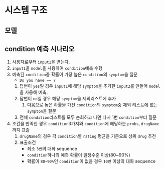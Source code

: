 # 시스템 구조

## 모델

## condition 예측 시나리오
1. 사용자로부터 `input1`을 받는다.
2. `input1`을 `model`을 사용하여 `condition`예측 수행
3. 예측된 `condition`중 확률이 가장 높은 `condition`의 `symptom`을 질문
    - `Do you have ~~ ?`  
    1. 답변이 `yes`일 경우 `input1`에 해당 `symptom`을 추가한 `input2`를 만들어 `model`을 사용해 예측.
    2. 답변이 `no`일 경우 해당 `symptom`을 제외리스트에 추가
        1. 다음으로 높은 확률을 가진 `condition`의 `symptom`중 제외 리스트에 없는 `symptom`을 질문
    3. 전체 `condition`리스트를 모두 순회하고 나면 다시 1번 `condition`부터 질문
4. 조건을 만족한 경우 `condition`3가지와 `condition`에 해당하는 `probs`, `drugName`까지 표출
    1. `drugName`의 경우 각 `condition`별 `rating` 평균을 기준으로 상위 `drug` 추천
    2. 표출조건
        - 최소 `3번`의 대화 sequence
        - `condition`하나의 예측 확률이 일정수준 이상(80~90%)
        - 확률이 `80~90%`인 `condition`이 없을 경우 `10번` 이상의 대화 sequence


## 
